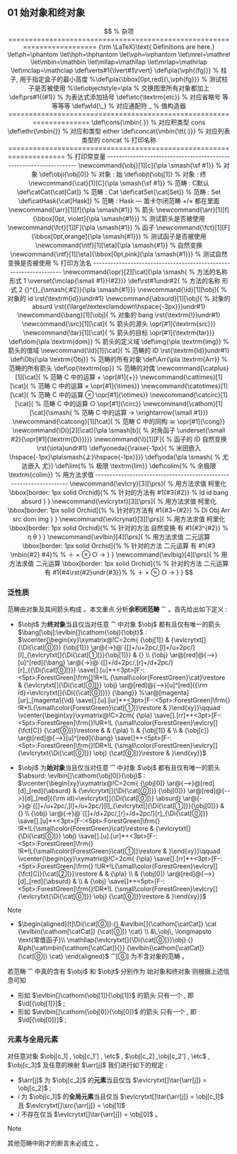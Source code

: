 ## 01 始对象和终对象

$$
% 杂项 ========================================================================
{\rm \LaTeX}\text{ Definitions are here.}
\let\ph=\phantom
\let\hph=\hphantom
\let\vph=\vphantom
\let\mrel=\mathrel
\let\mbin=\mathbin
\let\mllap=\mathllap
\let\mrlap=\mathrlap
\let\mclap=\mathclap
\def\verts#1{\lvert#1\rvert}
\def\pla{\vph{(fg)}}                            % 柱子, 用于指定盒子的最小高度
%\def\pla{\bbox[0pt,red]{\,\vph{fg}}}            % 测试柱子是否被使用
%\let\objectstyle=\pla                           % 交换图里所有对象都加上
\def\prs#1{(#1)}                                % 为表达式添加括号
\def\etc{\textrm{etc}}                          % 对应省略号 等等等等
\def\wld{\_}                                    % 对应通配符 _
% 值构造器 ====================================================================
\def\cons{\mbin{.}}                             % 对应积类型 cons
\def\ethr{\mbin{}}                              % 对应和类型 either
\def\concat{\mbin{\tt{:}}}                      % 对应列表类型的 concat
% 打印名称 ====================================================================
% 打印常变量 -------------------------------------------------------------------
\newcommand{\obj}[1][c]{\pla \smash{\sf #1}}    % 对象
\def\obji{\obj[0]}                              % 对象 : 始
\def\objt{\obj[1]}                              % 对象 : 终
\newcommand{\cat}[1][C]{\pla \smash{\sf #1}}    % 范畴 : C默认
\def\catCat{\cat[Cat]}                          % 范畴 : Cat
\def\catSet{\cat[Set]}                          % 范畴 : Set
\def\catHask{\cat[Hask]}                        % 范畴 : Hask — 笛卡尔闭范畴 +/× 都在里面
\newcommand{\arr}[1][f]{\pla \smash{#1}}        % 箭头
\newcommand{\arr}[1][f]{\bbox[0pt, violet]{\pla \smash{#1}}} % 测试箭头是否被使用
\newcommand{\fct}[1][F]{\pla \smash{#1}}        % 函子
\newcommand{\fct}[1][F]{\bbox[0pt,orange]{\pla \smash{#1}}}  % 测试函子是否被使用
\newcommand{\ntf}[1][\eta]{\pla \smash{#1}}     % 自然变换
\newcommand{\ntf}[1][\eta]{\bbox[0pt,pink]{\pla \smash{#1}}} % 测试自然变换是否被使用
% 打印方法名 ------------------------------------------------------------------
\newcommand{\opr}[2][\cat]{\pla \smash{         % 方法的名称 形式 1
  \overset{\mclap{\small #1}}{#2}}}
\def\rst#1undr#2{                               % 方法的名称 形式 2
  {}^{}_{\smash{:#2}}{\pla \smash{#1}}}       
\newcommand{\id}[1][\obj]{                      % 对象的 id
  \rst{\textrm{id}}undr#1}
\newcommand{\absurd}[1][\obj]{                  % 对象的 absurd
  \rst{{\large\textexclamdown\hspace{-3px}}}undr#1}
\newcommand{\bang}[1][\obj]{                    % 对象的 bang
  \rst{\textrm{!}}undr#1}
\newcommand{\src}[1][\cat]{                     % 箭头的源头
  \opr[#1]{\textrm{src}}}
\newcommand{\tar}[1][\cat]{                     % 箭头的目标
  \opr[#1]{\textrm{tar}}}
\def\dom{\pla \textrm{dom}}                     % 箭头的定义域
\def\img{\pla \textrm{img}}                     % 箭头的值域
\newcommand{\Id}[1][\cat]{                      % 范畴的 ID
  \rst{\textrm{Id}}undr#1}
\def\Obj{\pla \textrm{Obj}}                     % 范畴的所有对象
\def\Arr{\pla \textrm{Arr}}                     % 范畴的所有箭头
\def\op{\textrm{op}}                            % 范畴的对偶
\newcommand{\catplus}[1][\cat]{                 % 范畴 C 中的运算 + 
  \opr[#1]{+}}
\newcommand{\cattimes}[1][\cat]{                % 范畴 C 中的运算 ×
  \opr[#1]{\times}}
\newcommand{\catotimes}[1][\cat]{               % 范畴 C 中的运算 ⊗
  \opr[#1]{\otimes}}
\newcommand{\catcirc}[1][\cat]{                 % 范畴 C 中的运算 ○
  \opr[#1]{\circ}}
\newcommand{\cathom}[1][\cat]{\smash{           % 范畴 C 中的运算 →
  \xrightarrow{\small #1}}}
\newcommand{\catcong}[1][\cat]{                 % 范畴 C 中的同构 ≅
  \opr[#1]{\cong}}
\newcommand{\Di}[2][\cat]{\pla \smash[b]{       % 对角函子
  \underset{\small #2}{\opr[#1]{\textrm{Di}}}}}
\newcommand{\I}[1][F]{                          % 函子的 ID 自然变换
  \rst{\iota}undr#1}
\def\yoneda{{\raise{-1px}{                      % 米田嵌入
  \hspace{-1px}\pla\smash{よ}\hspace{-1px}}}}
\def\yoda{\pla \smash{                          % 尤达嵌入
  尤}}
\def\lim{%                                      % 极限
  \textrm{lim}}
\def\colim{%                                    % 余极限
  \textrm{colim}}                      
% 用方法求值 -------------------------------------------------------------------
\newcommand{\evlcry}[3][\prs]{                  % 用方法求值 柯里化
  \bbox[border: 1px solid Orchid]{%              % 针对的方法有
    #1{#3{#2}}                                    % Id id bang absurd
  }
} 
\newcommand{\evlcrytxt}[3][\prs]{               % 用方法求值 柯里化
  \bbox[border: 1px solid Orchid]{%              % 针对的方法有 
	  #1{#3~{#2}}                                 % Di Obj Arr src dom img
  }
}	                                              
\newcommand{\evlcrynat}[3][\prs]{               % 用方法求值 柯里化
  \bbox[border: 1px solid Orchid]{%              % 针对的方法 自然变换 有 
    #1{#3^{#2}}                                   % η θ
  }
}
\newcommand{\evlbin}[4][\prs]{                  % 用方法求值 二元运算
  \bbox[border: 1px solid Orchid]{%              % 针对的方法 二元运算 有
    #1{#3 \mbin{#2} #4}%                          % ＋ × ⊗ ○ →
  }
}
\newcommand{\evlbig}[4][\prs]{                  % 用方法求值 二元运算
  \bbox[border: 1px solid Orchid]{%              % 针对的方法 二元运算 有
    #1{#4\rst{#2}undr{#3}}%                       % ＋ × ⊗ ○ →
  }
}
$$

### 泛性质

范畴由对象及其间箭头构成 。本文重点
分析**余积闭范畴** $\cat$ 。首先给出如下定义 :

- $\objt$ 为**终对象**当且仅当对任意 $\cat$ 中对象
  $\obj$ 都有且仅有唯一的箭头 $\bang[\obj]:\evlbin[]\cathom{\obj}{\objt}$ :
  $\vcenter{\begin{xy}\xymatrix@!C=2cm{
  {\obj[1]}
  & 
  {\evlcrytxt[]{\Di{\cat[⓪]}}
      {\obj[1]}} 
  \ar@{->}@`{[]+/u+2pc/,[l]+/u+2pc/}[l]_{\evlcrytxt[]{\Di{\cat[①]}}{\obj[1]}}
  &
  {}
  \\ 
  {\obj}
  \ar@[red]@{-->}[u]^[red]{\bang} 
  \ar@{->}@`{[]+/d+2pc/,[r]+/d+2pc/}[r]_{{\Di{\cat[⓪]}}}
  \save[].[u]*+<3pt>[F-:<5pt>:ForestGreen]\frm{}!R*!L
  {\small\color{ForestGreen}\cat}\restore
  &  
  {\evlcrytxt[]{\Di{\cat[⓪]}}
      \obj}
  \ar@[red]@{-->}[u]^[red]{{\rm id}=\evlcrytxt[]{\Di{{\cat[⓪]}}}
    {\bang}} 
  %\ar@[magenta][ur]_[magenta]{\id} 
  \save[].[u].[ur]*+<3pt>[F-:<5pt>:ForestGreen]\frm{}
  !R*!L{\small\color{ForestGreen}\cat[①]}\restore
  &
  }\end{xy}}\qquad
  \vcenter{\begin{xy}\xymatrix@!C=2cm{ 
  {\pla}
  \save[].[rr]*+<3pt>[F-:<5pt>:ForestGreen]\frm{}!UR*!L
  {\small\color{ForestGreen}\evlcry[]{\fct[C]}
    {\cat[⓪]}}\restore  
  & &  
  {\pla}
  \\ 
  & 
  {\obj[1]}
  & 
  \\ 
  &  
  {\obj[c]}
  \ar@[red]@{-->}[u]^[red]{\bang} 
  \save[]*+<5pt>[F-:<5pt>:ForestGreen]\frm{}!DR*!L
  {\small\color{ForestGreen}\evlcry[]{\evlcrytxt{\Di{\cat[⓪]}}
    \obj}
      {\cat[⓪]}}\restore
  &  
  }\end{xy}}$
  
- $\obji$ 为**始对象**当且仅当对任意 $\cat$ 中对象 
  $\obj$ 都有且仅有唯一的箭头 $\absurd: \evlbin[]\cathom{\obj[0]}{\obj}$ :
  $\vcenter{\begin{xy}\xymatrix@!C=2cm{
  {\obj[0]}
  \ar@{-->}@[red][d]_[red]{\absurd} 
  & 
  {\evlcrytxt[]{\Di{\cat[⓪]}}
      {\obj[0]}}  
  \ar@[red]@{-->}[d]_[red]{{\rm id}=\evlcrytxt[]{\Di{\cat[⓪]}}
    \absurd}
  \ar@{->}@`{[]+/u+2pc/,[l]+/u+2pc/}[l]_{\evlcrytxt[]{\Di{\cat[①]}}{\obj[0]}}
  &
  {}
  \\ 
  {\obj}
  \ar@{->}@`{[]+/d+2pc/,[r]+/d+2pc/}[r]_{\Di{\cat[⓪]}}
  \save[].[u]*+<3pt>[F-:<5pt>:ForestGreen]\frm{}
  !R*!L{\small\color{ForestGreen}\cat}\restore
  &  
  {\evlcrytxt[]{\Di{\cat[⓪]}}
      \obj}
  \save[].[u].[ur]*+<3pt>[F-:<5pt>:ForestGreen]\frm{}
  !R*!L{\small\color{ForestGreen}\cat[①]}\restore
  &
  }\end{xy}}\qquad
  \vcenter{\begin{xy}\xymatrix@!C=2cm{
  {\pla} 
  \save[].[rr]*+<3pt>[F-:<5pt>:ForestGreen]\frm{}
  !UR*!L{\small\color{ForestGreen}\evlcry[]{\fct[C]}{\cat[②]}}\restore 
  & 
  & 
  {\pla}
  \\
  & 
  {\obj[0]}
  \ar@[red]@{-->}[d]_[red]{\absurd}
  &
  \\
  & 
  {\obj} 
  \save[]*+<5pt>[F-:<5pt>:ForestGreen]\frm{}!DR*!L
  {\small\color{ForestGreen}\evlcry[]{\evlcrytxt{\Di{\cat[⓪]}}
    \obj} 
      {\cat[⓪]}}\restore
  &
  }\end{xy}}$

> [!note]
>
> - $\begin{aligned}[t]\Di{\cat[⓪]}:{}
>   &\evlbin[]{\cathom[\catCat]}
>     \cat
>     {\evlbin{\cathom[\catCat]}
>       {\cat[⓪]}
>       \cat} \\
>   &\,\obj\, \longmapsto 
>     \text{常值函子}\\ \mathllap{\evlcrytxt[]{\Di{\cat[⓪]}}\obj}:{}
>   &\ph{\cat\mbin{\cathom[\catCat]}{}}
>    {\evlbin{\cathom[\catCat]}
>       {\cat[⓪]}
>       \cat} 
>   \end{aligned}$
>   $\cat[⓪]$ 为不含对象的范畴 。

若范畴 $\cat$ 中真的含有 $\obji$ 和 $\objt$ 分别作为
始对象和终对象 则根据上述信息可知

- 形如 $\evlbin[]\cathom{\obj[1]}{\obj[1]}$ 的箭头
  只有一个 , 即 $\id[{\obj[1]}]$ ; 
- 形如 $\evlbin[]\cathom{\obj[0]}{\obj[0]}$ 的箭头
  只有一个 , 即 $\id[{\obj[0]}]$ ;

### 元素与全局元素

对任意对象 $\obj[c_1] , \obj[c_1'] , \etc$ , $\obj[c_2] ,\obj[c_2'] , \etc$ , $\obj[c_3]$ 
及任意的映射 $\arr[j]$ 我们进行如下的规定 :

- $\arr[j]$ 为 $\obj[c_2]$ 的**元素**当且仅当
  $\evlcrytxt[]\tar{\arr[j]} = \obj[c_2]$ ;
- $i$ 为 $\obj[c_1]$ 的**全局元素**当且仅当
  $\evlcrytxt[]\tar{\arr[j]} = \obj[c_1]$ 且 $\evlcrytxt[]\src{\arr[j]} = \obj[1]$ 
- $i$ 不存在仅当
  $\evlcrytxt[]\tar{\arr[j]} = \obj[0]$ 。

> [!note] 
>
> 其他范畴中刚才的断言未必成立 。